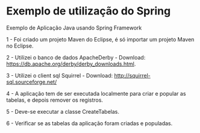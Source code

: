 ﻿# Exemplo de utilização do Spring

Exemplo de Aplicação Java usando Spring Framework

1 - Foi criado um projeto Maven do Eclipse, é só importar um projeto Maven no Eclipse.  

2 - Utilizei o banco de dados ApacheDerby - Download: https://db.apache.org/derby/derby_downloads.html.  

3 - Utilizei o client sql Squirrel - Download: http://squirrel-sql.sourceforge.net/ 

4 - A aplicação tem de ser executada localmente para criar e popular as tabelas, e depois remover os registros.

5 - Deve-se executar a classe CreateTabelas.

6 - Verificar se as tabelas da aplicação foram criadas e populadas. 


